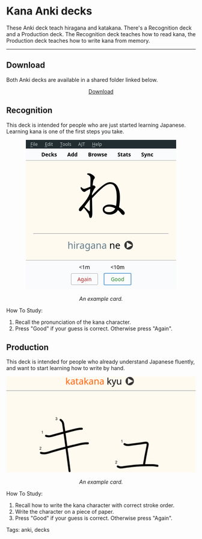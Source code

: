 # Kana Anki decks

These Anki deck teach hiragana and katakana.
There's a Recognition deck and a Production deck.
The Recognition deck teaches how to read kana,
the Production deck teaches how to write kana from memory.

****

## Download

Both Anki decks are available in a shared folder linked below.

<p align="center"><a class="download_button" href="https://disk.yandex.com/d/VJ9B3czxboNpAQ">Download</a></p>

## Recognition

This deck is intended for people who are just started learning Japanese.
Learning kana is one of the first steps you take.

<p align="center"><img class="shadow" src="img/kana-anki-deck.webp" alt="kana recognition deck"></p>
<p align="center"><i>An example card.</i></p>

How To Study:

1) Recall the pronunciation of the kana character.
1) Press "Good" if your guess is correct. Otherwise press "Again".

## Production

This deck is intended for people who already understand Japanese fluently,
and want to start learning how to write by hand.

<p align="center"><img class="shadow" src="img/kana_writing_card.webp" alt="kana production deck"></p>
<p align="center"><i>An example card.</i></p>

How To Study:

1) Recall how to write the kana character with correct stroke order.
1) Write the character on a piece of paper.
1) Press "Good" if your guess is correct. Otherwise press "Again".

Tags: anki, decks

